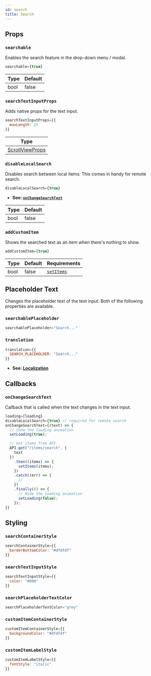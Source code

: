 ```yaml
---
id: search
title: Search
---
```


## Props
### `searchable`
Enables the search feature in the drop-down menu / modal.
```jsx
searchable={true}
```
| Type     | Default  |
| -------- | -------- |
| bool     | false    |

### `searchTextInputProps`
Adds native props for the text input.
```jsx
searchTextInputProps={{
  maxLength: 25
}}
```
| Type     |
| -------- |
| [ScrollViewProps](https://reactnative.dev/docs/scrollview#props)   |

### `disableLocalSearch`
Disables search between local items. This comes in handy for remote search.

```jsx
disableLocalSearch={true}
```
+ **See: [`onChangeSearchText`](#onchangesearchtext)**

| Type     | Default  |
| -------- | -------- |
| bool     | false    |

### `addCustomItem`
Shows the searched text as an item when there's nothing to show.
```jsx
addCustomItem={true}
```
| Type     | Default  | Requirements |
| -------- | -------- | ------------ |
| bool     | false    | [`setItems`](/docs/usage#setitems)   |

## Placeholder Text
Changes the placeholder text of the text input. Both of the following properties are available.

### `searchablePlaceholder`
```jsx
searchablePlaceholder="Search..."
```

### `translation`
```jsx
translation={{
  SEARCH_PLACEHOLDER: "Search..."
}}
```
+ **See: [Localization](localization)**

## Callbacks
### `onChangeSearchText`
Callback that is called when the text changes in the text input.

```jsx
loading={loading}
disableLocalSearch={true} // required for remote search
onChangeSearchText={(text) => {
  // Show the loading animation
  setLoading(true);

  // Get items from API
  API.get("/items/search", {
    text
  })
    .then((items) => {
      setItems(items);
    })
    .catch((err) => {
      //
    })
    .finally(() => {
      // Hide the loading animation
      setLoading(false);
    });
}}
```

## Styling
### `searchContainerStyle`
```jsx
searchContainerStyle={{
  borderBottomColor: "#dfdfdf"
}}
```

### `searchTextInputStyle`
```jsx
searchTextInputStyle={{
  color: "#000"
}}
```

### `searchPlaceholderTextColor`
```jsx
searchPlaceholderTextColor="grey"
```

### `customItemContainerStyle`
```jsx
customItemContainerStyle={{
  backgroundColor: "#dfdfdf"
}}
```

### `customItemLabelStyle`
```jsx
customItemLabelStyle={{
  fontStyle: "italic"
}}
```
